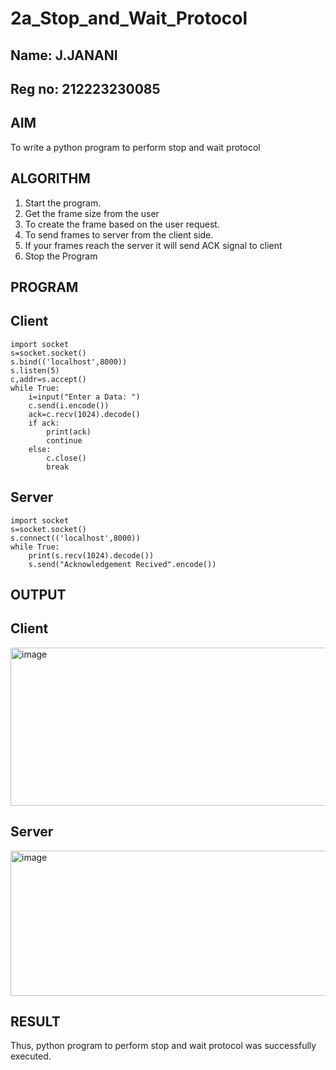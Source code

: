 # 2a_Stop_and_Wait_Protocol
## Name: J.JANANI
## Reg no: 212223230085
## AIM 
To write a python program to perform stop and wait protocol
## ALGORITHM
1. Start the program.
2. Get the frame size from the user
3. To create the frame based on the user request.
4. To send frames to server from the client side.
5. If your frames reach the server it will send ACK signal to client
6. Stop the Program
## PROGRAM
## Client
```
import socket
s=socket.socket()
s.bind(('localhost',8000))
s.listen(5)
c,addr=s.accept()
while True:
    i=input("Enter a Data: ")
    c.send(i.encode())
    ack=c.recv(1024).decode()
    if ack:
        print(ack)
        continue
    else:
        c.close()
        break
```

## Server
```
import socket
s=socket.socket()
s.connect(('localhost',8000))
while True:
    print(s.recv(1024).decode())
    s.send("Acknowledgement Recived".encode())
```
## OUTPUT

## Client
<img width="562" height="253" alt="image" src="https://github.com/user-attachments/assets/4a478c6d-7f10-41db-9fd4-bd5365df082a" />


## Server

<img width="552" height="232" alt="image" src="https://github.com/user-attachments/assets/11cab03f-8256-4699-9822-617b6eaded9e" />


## RESULT
Thus, python program to perform stop and wait protocol was successfully executed.

